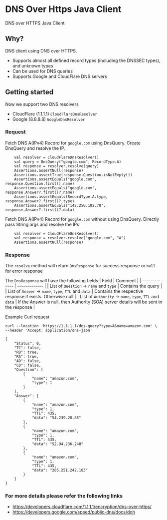 # DNS Over Https Java Client
DNS over HTTPS Java Client

## Why?
DNS client using DNS over HTTPS.

- Supports almost all defined record types (including the DNSSEC types), and unknown types
- Can be used for DNS queries
- Supports Google and CloudFlare DNS servers

## Getting started
Now we support two DNS resolvers
- CloudFlare (1.1.1.1) `CloudFlareDnsResolver`
- Google (8.8.8.8) `GoogleDnsResolver`

### Request
Fetch DNS A(IPv4) Record for `google.com` using DnsQuery. Create DnsQuery and resolve the IP.
```
    val resolver = CloudFlareDnsResolver()
    val query = DnsQuery("google.com", RecordType.A)
    val response = resolver.resolve(query)
    Assertions.assertNull(response)
    Assertions.assertTrue(response.Question.isNotEmpty())
    Assertions.assertEquals("google.com", response.Question.first().name)
    Assertions.assertEquals("google.com", response.Answer?.first()?.name)
    Assertions.assertEquals(RecordType.A.type, response.Answer?.first()?.type)
    Assertions.assertEquals("142.250.182.78", response.Answer?.first()?.data)
```

Fetch DNS A(IPv4) Record for `google.com` without using DnsQuery. Directly pass String args and resolve the IPs
```
    val resolver = CloudFlareDnsResolver()
    val response = resolver.resolve("google.com", "A")
    Assertions.assertNull(response)
```

### Response
The `resolve` method will return `DnsResponse` for success response or `null` for error response

The `DnsResponse` will have the following fields
| Field | Comment |
| ------------- | ------------- |
| List of `Question` -> `name` and `type` | Contains the query |
| List of `Answer` -> `name`, `type`, `TTL` and `data` | Contains the respective response if exists. Otherwise null |
| List of `Authority`  -> `name`, `type`, `TTL` and `data` | If the Answer is null, then Authority (SOA) server details will be sent in the response |

Example Curl request
```
curl --location 'https://1.1.1.1/dns-query?type=A&name=amazon.com' \
--header 'Accept: application/dns-json'

{
    "Status": 0,
    "TC": false,
    "RD": true,
    "RA": true,
    "AD": false,
    "CD": false,
    "Question": [
        {
            "name": "amazon.com",
            "type": 1
        }
    ],
    "Answer": [
        {
            "name": "amazon.com",
            "type": 1,
            "TTL": 435,
            "data": "54.239.28.85"
        },
        {
            "name": "amazon.com",
            "type": 1,
            "TTL": 435,
            "data": "52.94.236.248"
        },
        {
            "name": "amazon.com",
            "type": 1,
            "TTL": 435,
            "data": "205.251.242.103"
        }
    ]
}
```

### For more details please refer the following links
- https://developers.cloudflare.com/1.1.1.1/encryption/dns-over-https/
- https://developers.google.com/speed/public-dns/docs/doh

